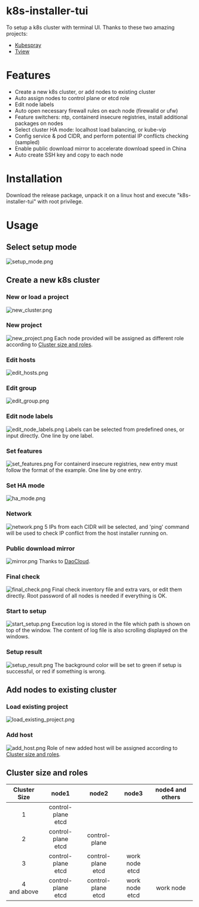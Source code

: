 # k8s-installer-tui
To setup a k8s cluster with terminal UI. Thanks to these two amazing projects:
- [Kubespray](https://github.com/kubernetes-sigs/kubespray)
- [Tview](https://github.com/rivo/tview)

# Features
- Create a new k8s cluster, or add nodes to existing cluster
- Auto assign nodes to control plane or etcd role
- Edit node labels
- Auto open necessary firewall rules on each node (firewalld or ufw)
- Feature switchers: ntp, containerd insecure registries, install additional packages on nodes
- Select cluster HA mode: localhost load balancing, or kube-vip
- Config service & pod CIDR, and perform potential IP conflicts checking (sampled)
- Enable public download mirror to accelerate download speed in China
- Auto create SSH key and copy to each node

# Installation
Download the release package, unpack it on a linux host and execute "k8s-installer-tui" with root privilege.

# Usage
## Select setup mode
![setup_mode.png](images/setup_mode.png)
## Create a new k8s cluster
### New or load a project
![new_cluster.png](images/new_cluster.png)
### New project
![new_project.png](images/new_project.png)
Each node provided will be assigned as different role according to [Cluster size and roles](cluster_size_and_roles).
### Edit hosts
![edit_hosts.png](images/edit_hosts.png)
### Edit group
![edit_group.png](images/edit_group.png)
### Edit node labels
![edit_node_labels.png](images/edit_node_labels.png)
Labels can be selected from predefined ones, or input directly. One line by one label.
### Set features
![set_features.png](images/set_features.png)
For containerd insecure registries, new entry must follow the format of the example. One line by one entry.
### Set HA mode
![ha_mode.png](images/ha_mode.png)
### Network
![network.png](images/network.png)
5 IPs from each CIDR will be selected, and 'ping' command will be used to check IP conflict from the host installer running on.
### Public download mirror
![mirror.png](images/mirror.png)
Thanks to [DaoCloud](https://github.com/DaoCloud/public-image-mirror).
### Final check
![final_check.png](images/final_check.png)
Final check inventory file and extra vars, or edit them directly. Root password of all nodes is needed if everything is OK.
### Start to setup
![start_setup.png](images/start_setup.png)
Execution log is stored in the file which path is shown on top of the window. The content of log file is also scrolling displayed on the windows.
### Setup result
![setup_result.png](images/setup_result.png)
The background color will be set to green if setup is successful, or red if something is wrong.

## Add nodes to existing cluster
### Load existing project
![load_existing_project.png](images/load_existing_project.png)
### Add host
![add_host.png](images/add_host.png)
Role of new added host will be assigned according to [Cluster size and roles](cluster_size_and_roles).

## <a id="cluster_size_and_roles"></a>Cluster size and roles
|  Cluster Size  |           node1           |         node2         |       node3       |  node4 and others  |
|:--------------:|:-------------------------:|:---------------------:|:-----------------:|:------------------:|
|       1        |   control-plane<br>etcd   |
|       2        |   control-plane<br>etcd   |    control-plane      |
|       3        |   control-plane<br>etcd   | control-plane<br>etcd | work node<br>etcd |
| 4<br>and above |   control-plane<br>etcd   | control-plane<br>etcd | work node<br>etcd | work node |